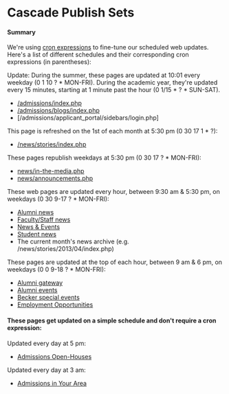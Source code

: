 # Cascade Publish Sets #

#### Summary ####
 We're using [cron expressions](http://www.quartz-scheduler.org/documentation/quartz-1.x/tutorials/crontrigger) to fine-tune our scheduled web updates. Here's a list of different schedules and their corresponding cron expressions (in parentheses):

Update: During the summer, these pages are updated at 10:01 every weekday (0 1 10 ? * MON-FRI).
During the academic year, they're updated every 15 minutes, starting at 1 minute past the hour (0 1/15 * ? * SUN-SAT).
* [/admissions/index.php](http://www.union.edu/admissions/)
* [/admissions/blogs/index.php](http://www.union.edu/admissions/blogs/)
* [/admissions/applicant_portal/sidebars/login.php]

This page is refreshed on the 1st of each month at 5:30 pm (0 30 17 1 * ?):

* [/news/stories/index.php](http://www.union.edu/news/stories/)

These pages republish weekdays at 5:30 pm (0 30 17 ? * MON-FRI):

* [news/in-the-media.php](http://www.union.edu/news/in-the-media.php)
* [news/announcements.php](http://www.union.edu/news/announcements.php)

These web pages are updated every hour, between 9:30 am & 5:30 pm, on weekdays (0 30 9-17 ? * MON-FRI):

* [Alumni news](http://www.union.edu/news/alumni.php)
* [Faculty/Staff news](http://www.union.edu/news/faculty-staff.php)
* [News & Events](http://www.union.edu/news/)
* [Student news](http://www.union.edu/news/students.php)
* The current month's news archive (e.g. /news/stories/2013/04/index.php)

These pages are updated at the top of each hour, between 9 am & 6 pm, on weekdays (0 0 9-18 ? * MON-FRI):

* [Alumni gateway](http://www.union.edu/alumni/)
* [Alumni events](http://www.union.edu/alumni/events/index.php)
* [Becker special events](http://www.union.edu/offices/career/students/events/)
* [Employment Opportunities](http://www.union.edu/offices/human-resources/jobs/)

#### These pages get updated on a simple schedule and don't require a cron expression: ####

Updated every day at 5 pm:

* [Admissions Open-Houses](http://www.union.edu/admissions/visit/open-houses/)

Updated every day at 3 am:

* [Admissions in Your Area](http://www.union.edu/admissions/in-your-area/)